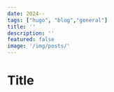 ```yaml
---
date: 2024--
tags: ["hugo", "blog","general"]
title: ''
description: ''
featured: false
image: '/img/posts/'
---
```


# Title 


